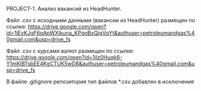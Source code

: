 PROJECT-1. Анализ вакансий из HeadHunter.

Файл .csv с исходными данными (вакансии из HeadHunter) размещен по ссылке:
https://drive.google.com/open?id=1jEvKJgF6qApWXlkuna_KPqoBxQjqVqYt&authuser=petroleumandgas%40gmail.com&usp=drive_fs

Файл .csv с курсами валют размещен по ссылке:
https://drive.google.com/open?id=1jIz0Huqk8-Y1mKlBTsbEE4KgCTUK5wD8&authuser=petroleumandgas%40gmail.com&usp=drive_fs

В файле .gitignore репозитория тип файлов *.csv добавлен в исключения
